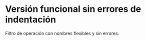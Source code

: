 # Versión funcional sin errores de indentación

Filtro de operación con nombres flexibles y sin errores.